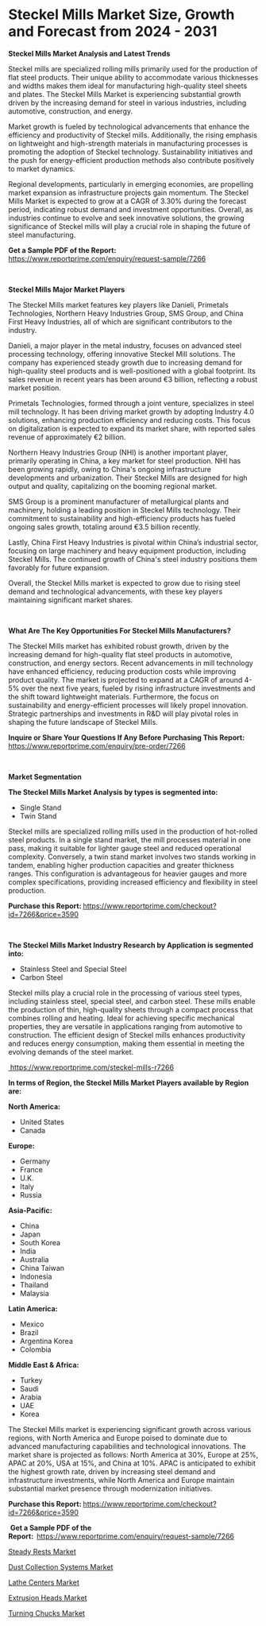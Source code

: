 <p><h1>Steckel Mills Market Size, Growth and Forecast from 2024 - 2031</h1></p><p><strong>Steckel Mills Market Analysis and Latest Trends</strong></p>
<p><p>Steckel mills are specialized rolling mills primarily used for the production of flat steel products. Their unique ability to accommodate various thicknesses and widths makes them ideal for manufacturing high-quality steel sheets and plates. The Steckel Mills Market is experiencing substantial growth driven by the increasing demand for steel in various industries, including automotive, construction, and energy.</p><p>Market growth is fueled by technological advancements that enhance the efficiency and productivity of Steckel mills. Additionally, the rising emphasis on lightweight and high-strength materials in manufacturing processes is promoting the adoption of Steckel technology. Sustainability initiatives and the push for energy-efficient production methods also contribute positively to market dynamics.</p><p>Regional developments, particularly in emerging economies, are propelling market expansion as infrastructure projects gain momentum. The Steckel Mills Market is expected to grow at a CAGR of 3.30% during the forecast period, indicating robust demand and investment opportunities. Overall, as industries continue to evolve and seek innovative solutions, the growing significance of Steckel mills will play a crucial role in shaping the future of steel manufacturing.</p></p>
<p><strong>Get a Sample PDF of the Report:&nbsp;</strong> <a href="https://www.reportprime.com/enquiry/request-sample/7266?utm_campaign=2010&utm_medium=2&utm_source=Github&utm_content=ia&utm_term=25122024&utm_id=steckel-mills">https://www.reportprime.com/enquiry/request-sample/7266</a></p>
<p>&nbsp;</p>
<p><strong>Steckel Mills Major Market Players</strong></p>
<p><p>The Steckel Mills market features key players like Danieli, Primetals Technologies, Northern Heavy Industries Group, SMS Group, and China First Heavy Industries, all of which are significant contributors to the industry. </p><p>Danieli, a major player in the metal industry, focuses on advanced steel processing technology, offering innovative Steckel Mill solutions. The company has experienced steady growth due to increasing demand for high-quality steel products and is well-positioned with a global footprint. Its sales revenue in recent years has been around €3 billion, reflecting a robust market position.</p><p>Primetals Technologies, formed through a joint venture, specializes in steel mill technology. It has been driving market growth by adopting Industry 4.0 solutions, enhancing production efficiency and reducing costs. This focus on digitalization is expected to expand its market share, with reported sales revenue of approximately €2 billion.</p><p>Northern Heavy Industries Group (NHI) is another important player, primarily operating in China, a key market for steel production. NHI has been growing rapidly, owing to China's ongoing infrastructure developments and urbanization. Their Steckel Mills are designed for high output and quality, capitalizing on the booming regional market.</p><p>SMS Group is a prominent manufacturer of metallurgical plants and machinery, holding a leading position in Steckel Mills technology. Their commitment to sustainability and high-efficiency products has fueled ongoing sales growth, totaling around €3.5 billion recently.</p><p>Lastly, China First Heavy Industries is pivotal within China’s industrial sector, focusing on large machinery and heavy equipment production, including Steckel Mills. The continued growth of China's steel industry positions them favorably for future expansion.</p><p>Overall, the Steckel Mills market is expected to grow due to rising steel demand and technological advancements, with these key players maintaining significant market shares.</p></p>
<p>&nbsp;</p>
<p><strong>What Are The Key Opportunities For Steckel Mills Manufacturers?</strong></p>
<p><p>The Steckel Mills market has exhibited robust growth, driven by the increasing demand for high-quality flat steel products in automotive, construction, and energy sectors. Recent advancements in mill technology have enhanced efficiency, reducing production costs while improving product quality. The market is projected to expand at a CAGR of around 4-5% over the next five years, fueled by rising infrastructure investments and the shift toward lightweight materials. Furthermore, the focus on sustainability and energy-efficient processes will likely propel innovation. Strategic partnerships and investments in R&D will play pivotal roles in shaping the future landscape of Steckel Mills.</p></p>
<p><strong>Inquire or Share Your Questions If Any Before Purchasing This Report:</strong> <a href="https://www.reportprime.com/enquiry/pre-order/7266?utm_campaign=2010&utm_medium=2&utm_source=Github&utm_content=ia&utm_term=25122024&utm_id=steckel-mills">https://www.reportprime.com/enquiry/pre-order/7266</a></p>
<p>&nbsp;</p>
<p><strong>Market Segmentation</strong></p>
<p><strong>The Steckel Mills Market Analysis by types is segmented into:</strong></p>
<p><ul><li>Single Stand</li><li>Twin Stand</li></ul></p>
<p><p>Steckel mills are specialized rolling mills used in the production of hot-rolled steel products. In a single stand market, the mill processes material in one pass, making it suitable for lighter gauge steel and reduced operational complexity. Conversely, a twin stand market involves two stands working in tandem, enabling higher production capacities and greater thickness ranges. This configuration is advantageous for heavier gauges and more complex specifications, providing increased efficiency and flexibility in steel production.</p></p>
<p><strong>Purchase this Report:&nbsp;</strong><a href="https://www.reportprime.com/checkout?id=7266&price=3590&utm_campaign=2010&utm_medium=2&utm_source=Github&utm_content=ia&utm_term=25122024&utm_id=steckel-mills">https://www.reportprime.com/checkout?id=7266&price=3590</a></p>
<p>&nbsp;</p>
<p><strong>The Steckel Mills Market Industry Research by Application is segmented into:</strong></p>
<p><ul><li>Stainless Steel and Special Steel</li><li>Carbon Steel</li></ul></p>
<p><p>Steckel mills play a crucial role in the processing of various steel types, including stainless steel, special steel, and carbon steel. These mills enable the production of thin, high-quality sheets through a compact process that combines rolling and heating. Ideal for achieving specific mechanical properties, they are versatile in applications ranging from automotive to construction. The efficient design of Steckel mills enhances productivity and reduces energy consumption, making them essential in meeting the evolving demands of the steel market.</p></p>
<p><a href="https://www.reportprime.com/steckel-mills-r7266?utm_campaign=2010&utm_medium=2&utm_source=Github&utm_content=ia&utm_term=25122024&utm_id=steckel-mills">&nbsp;https://www.reportprime.com/steckel-mills-r7266</a></p>
<p><strong>In terms of Region, the Steckel Mills Market Players available by Region are:</strong></p>
<p>
    <p> <strong> North America: </strong>
        <ul>
            <li>United States</li>
            <li>Canada</li>
        </ul>
        </p> 
    <p> <strong> Europe: </strong>
        <ul>
            <li>Germany</li>
            <li>France</li>
            <li>U.K.</li>
            <li>Italy</li>
            <li>Russia</li>
        </ul>
        </p> 
    <p> <strong> Asia-Pacific: </strong>
        <ul>
            <li>China</li>
            <li>Japan</li>
            <li>South Korea</li>
            <li>India</li>
            <li>Australia</li>
            <li>China Taiwan</li>
            <li>Indonesia</li>
            <li>Thailand</li>
            <li>Malaysia</li>
        </ul>
        </p> 
    <p> <strong> Latin America: </strong>
        <ul>
            <li>Mexico</li>
            <li>Brazil</li>
            <li>Argentina Korea</li>
            <li>Colombia</li>
        </ul>
        </p> 
    <p> <strong> Middle East & Africa: </strong>
        <ul>
            <li>Turkey</li>
            <li>Saudi</li>
            <li>Arabia</li>
            <li>UAE</li>
            <li>Korea</li>
        </ul>
    </p>
    </p>
<p><p>The Steckel Mills market is experiencing significant growth across various regions, with North America and Europe poised to dominate due to advanced manufacturing capabilities and technological innovations. The market share is projected as follows: North America at 30%, Europe at 25%, APAC at 20%, USA at 15%, and China at 10%. APAC is anticipated to exhibit the highest growth rate, driven by increasing steel demand and infrastructure investments, while North America and Europe maintain substantial market presence through modernization initiatives.</p></p>
<p><strong>Purchase this Report: </strong><a href="https://www.reportprime.com/checkout?id=7266&price=3590&utm_campaign=2010&utm_medium=2&utm_source=Github&utm_content=ia&utm_term=25122024&utm_id=steckel-mills">https://www.reportprime.com/checkout?id=7266&price=3590</a></p>
<p>&nbsp;<strong>Get a Sample PDF of the Report:&nbsp;&nbsp;</strong><a href="https://www.reportprime.com/enquiry/request-sample/7266?utm_campaign=2010&utm_medium=2&utm_source=Github&utm_content=ia&utm_term=25122024&utm_id=steckel-mills">https://www.reportprime.com/enquiry/request-sample/7266</a></p>
<p><strong></strong></p>
<p><p><a href="https://www.linkedin.com/pulse/revenue-analysis-growth-forecast-steady-rests-market-88-cagr-r6j1c?utm_campaign=2010&utm_medium=2&utm_source=Github&utm_content=ia&utm_term=25122024&utm_id=steckel-mills">Steady Rests Market</a></p><p><a href="https://github.com/mahnoor2003/Market-Research-Report-List-6/blob/main/dust-collection-systems-market.md?utm_campaign=2010&utm_medium=2&utm_source=Github&utm_content=ia&utm_term=25122024&utm_id=steckel-mills">Dust Collection Systems Market</a></p><p><a href="https://www.linkedin.com/pulse/comprehensive-overview-lathe-centers-market-projected-cagr-hyfvc?utm_campaign=2010&utm_medium=2&utm_source=Github&utm_content=ia&utm_term=25122024&utm_id=steckel-mills">Lathe Centers Market</a></p><p><a href="https://www.linkedin.com/pulse/whats-fueling-9-growth-extrusion-heads-market-insights-ntftc?utm_campaign=2010&utm_medium=2&utm_source=Github&utm_content=ia&utm_term=25122024&utm_id=steckel-mills">Extrusion Heads Market</a></p><p><a href="https://www.linkedin.com/pulse/revenue-analysis-growth-forecast-turning-chucks-market-l01xc?utm_campaign=2010&utm_medium=2&utm_source=Github&utm_content=ia&utm_term=25122024&utm_id=steckel-mills">Turning Chucks Market</a></p></p>
